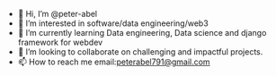 - 👋 Hi, I’m @peter-abel
- 👀 I’m interested in software/data engineering/web3
- 🌱 I’m currently learning Data engineering, Data science and django framework for webdev
- 💞️ I’m looking to collaborate on challenging and impactful projects.
- 📫 How to reach me email:peterabel791@gmail.com

<!---
peter-abel/peter-abel is a ✨ special ✨ repository because its `README.md` (this file) appears on your GitHub profile.
You can click the Preview link to take a look at your changes.
--->
